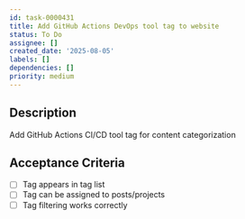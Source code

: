```yaml
---
id: task-0000431
title: Add GitHub Actions DevOps tool tag to website
status: To Do
assignee: []
created_date: '2025-08-05'
labels: []
dependencies: []
priority: medium
---
```


## Description

Add GitHub Actions CI/CD tool tag for content categorization

## Acceptance Criteria

- [ ] Tag appears in tag list
- [ ] Tag can be assigned to posts/projects
- [ ] Tag filtering works correctly
